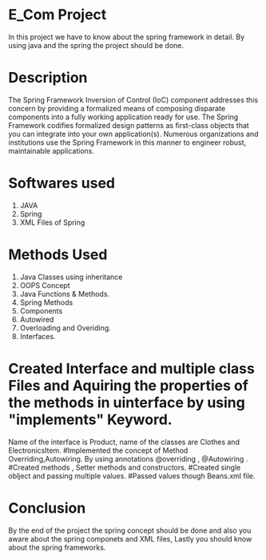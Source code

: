 # E_Com Project
In this project we have to know about the spring framework in detail. By using java and the spring the project should be done.

# Description
The Spring Framework Inversion of Control (IoC) component addresses this concern by providing a formalized means of composing disparate components into a fully working application ready for use. The Spring Framework codifies formalized design patterns as first-class objects that you can integrate into your own application(s). Numerous organizations and institutions use the Spring Framework in this manner to engineer robust, maintainable applications.

# Softwares  used
1) JAVA
2) Spring
3) XML Files of Spring

# Methods Used
1) Java Classes using inheritance
2) OOPS Concept
3) Java Functions & Methods.
4) Spring Methods
5) Components
6) Autowired
7) Overloading and Overiding.
8) Interfaces.
# Created Interface and  multiple class Files and Aquiring the properties of the methods in uinterface by using "implements" Keyword.
Name of the interface is Product, name of the classes are Clothes and ElectronicsItem.
#Implemented the concept of Method Overriding,Autowiring.
By using annotations @overriding , @Autowiring .
#Created methods , Setter methods and constructors.
#Created single oblject and passing multiple values.
#Passed values though Beans.xml file.

# Conclusion
By the end of the project the spring concept should be done and also you aware about the spring componets and XML files, Lastly you should know about the spring frameworks.